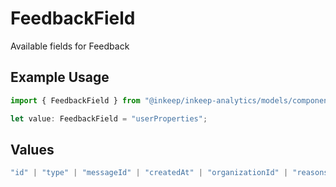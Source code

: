 # FeedbackField

Available fields for Feedback

## Example Usage

```typescript
import { FeedbackField } from "@inkeep/inkeep-analytics/models/components";

let value: FeedbackField = "userProperties";
```

## Values

```typescript
"id" | "type" | "messageId" | "createdAt" | "organizationId" | "reasons" | "properties" | "userProperties" | "conversationId" | "projectId" | "integrationId"
```